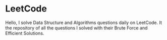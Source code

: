 # LeetCode
Hello, I solve Data Structure and Algorithms questions daily on LeetCode. It the repository of all the questions I solved with their Brute Force and Efficient Solutions.
